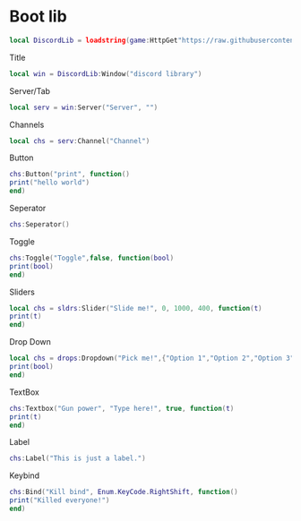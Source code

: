 # Boot lib
```lua
local DiscordLib = loadstring(game:HttpGet"https://raw.githubusercontent.com/dawid-scripts/UI-Libs/main/discord%20lib.txt")()
```
Title
```lua
local win = DiscordLib:Window("discord library")
```
Server/Tab
```lua
local serv = win:Server("Server", "")
```
Channels
```lua
local chs = serv:Channel("Channel")
```
Button
```lua
chs:Button("print", function()
print("hello world")
end)
```
Seperator
```lua
chs:Seperator()
```
Toggle
```lua
chs:Toggle("Toggle",false, function(bool)
print(bool)
end)
```
Sliders
```lua
local chs = sldrs:Slider("Slide me!", 0, 1000, 400, function(t)
print(t)
end)
```
Drop Down
```lua
local chs = drops:Dropdown("Pick me!",{"Option 1","Option 2","Option 3","Option 4","Option 5"}, function(bool)
print(bool)
end)
```
TextBox
```lua
chs:Textbox("Gun power", "Type here!", true, function(t)
print(t)
end)
```
Label
```lua
chs:Label("This is just a label.")
```
Keybind
```lua
chs:Bind("Kill bind", Enum.KeyCode.RightShift, function()
print("Killed everyone!")
end)
```
